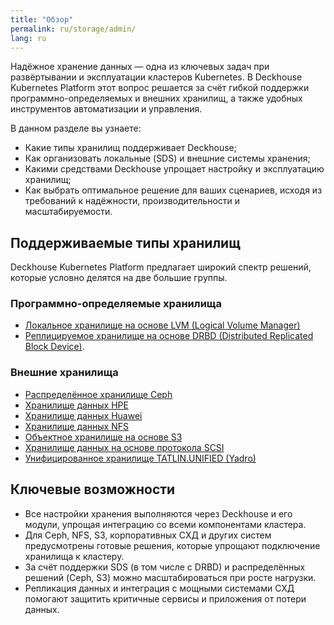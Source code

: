 ```yaml
---
title: "Обзор"
permalink: ru/storage/admin/
lang: ru
---
```


Надёжное хранение данных — одна из ключевых задач при развёртывании и эксплуатации кластеров Kubernetes. В Deckhouse Kubernetes Platform этот вопрос решается за счёт гибкой поддержки программно-определяемых и внешних хранилищ, а также удобных инструментов автоматизации и управления.

В данном разделе вы узнаете:
- Какие типы хранилищ поддерживает Deckhouse;
- Как организовать локальные (SDS) и внешние системы хранения;
- Какими средствами Deckhouse упрощает настройку и эксплуатацию хранилищ;
- Как выбрать оптимальное решение для ваших сценариев, исходя из требований к надёжности, производительности и масштабируемости.

## Поддерживаемые типы хранилищ

Deckhouse Kubernetes Platform предлагает широкий спектр решений, которые условно делятся на две большие группы.

### Программно-определяемые хранилища

- [Локальное хранилище на основе LVM (Logical Volume Manager)](../admin/sds/lvm-local.html)
- [Реплицируемое хранилище на основе DRBD (Distributed Replicated Block Device)](../admin/sds/lvm-replicated.html).

### Внешние хранилища

- [Распределённое хранилище Ceph](../admin/external/ceph.html)
- [Хранилище данных HPE](../admin/external/hpe.html)
- [Хранилище данных Huawei](../admin/external/huawei.html)
- [Хранилище данных NFS](../admin/external/nfs.html)
- [Объектное хранилище на основе S3](../admin/external/s3.html)
- [Хранилище данных на основе протокола SCSI](../admin/external/scsi.html)
- [Унифицированное хранилище TATLIN.UNIFIED (Yadro)](../admin/external/yadro.html)

## Ключевые возможности

- Все настройки хранения выполняются через Deckhouse и его модули, упрощая интеграцию со всеми компонентами кластера.
- Для Ceph, NFS, S3, корпоративных СХД и других систем предусмотрены готовые решения, которые упрощают подключение хранилища к кластеру.
- За счёт поддержки SDS (в том числе с DRBD) и распределённых решений (Ceph, S3) можно масштабироваться при росте нагрузки.
- Репликация данных и интеграция с мощными системами СХД помогают защитить критичные сервисы и приложения от потери данных.
